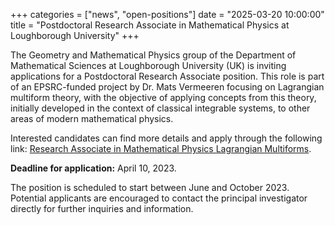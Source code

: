 +++
categories = ["news", "open-positions"]
date = "2025-03-20 10:00:00"
title = "Postdoctoral Research Associate in Mathematical Physics at Loughborough University"
+++

The Geometry and Mathematical Physics group of the Department of Mathematical Sciences at Loughborough University (UK) is inviting applications for a Postdoctoral Research Associate position.
This role is part of an EPSRC-funded project by Dr. Mats Vermeeren focusing on Lagrangian multiform theory, with the objective of applying concepts from this theory, initially developed in the context of classical integrable systems, to other areas of modern mathematical physics.

Interested candidates can find more details and apply through the following link: [Research Associate in Mathematical Physics Lagrangian Multiforms](https://vacancies.lboro.ac.uk/tlive_webrecruitment/wrd/run/ETREC107GF.open?VACANCY_ID=836397ZGmX&WVID=5913100PrZ).

**Deadline for application:** April 10, 2023.

The position is scheduled to start between June and October 2023.
Potential applicants are encouraged to contact the principal investigator directly for further inquiries and information.
